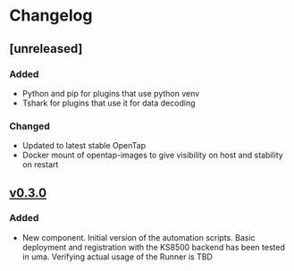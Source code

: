 # Changelog

## [unreleased]
### Added
- Python and pip for plugins that use python venv
- Tshark for plugins that use it for data decoding

### Changed
- Updated to latest stable OpenTap
- Docker mount of opentap-images to give visibility on host and stability on restart

## [v0.3.0]
### Added
- New component. Initial version of the automation scripts. Basic deployment and registration with the KS8500 backend has been tested in uma. Verifying actual usage of the Runner is TBD

<!-- Change latest version value at every release -->
[v0.3.0]: https://github.com/6G-SANDBOX/6G-Library/compare/v0.2.0...v0.2.1


<!-- FIELDS PER VERSION -->
<!--
### Added

- New features

### Changed

- Changes in existing functionality

### Deprecated

- Soon-to-be removed features

### Removed

- Removed features

### Fixed

- Bug fixes

### Security

- Vulnerability warnings
-->
